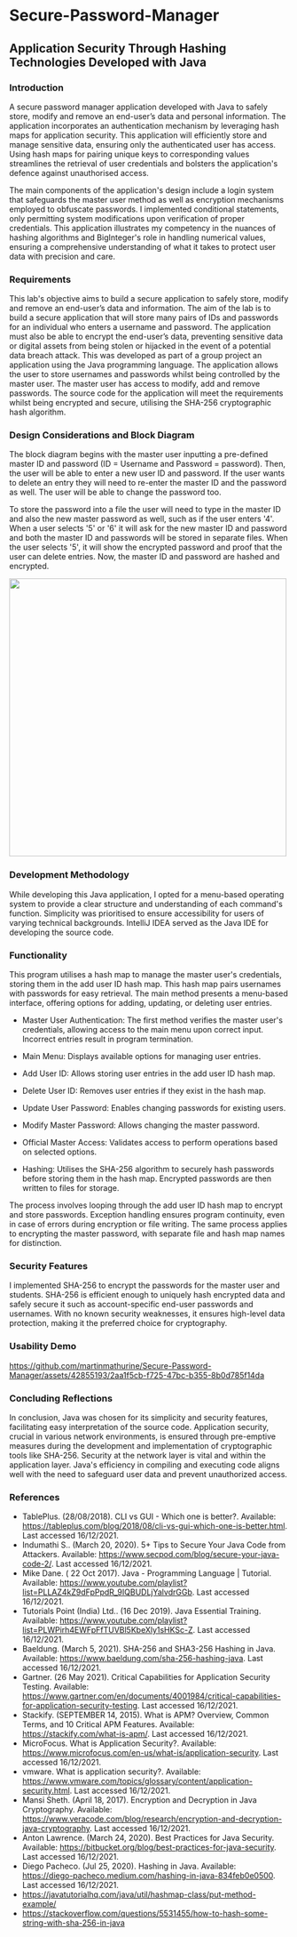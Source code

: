 # Secure-Password-Manager
<h2>Application Security Through Hashing Technologies Developed with Java</h2>

<h3>Introduction</h3>
A secure password manager application developed with Java to safely store, modify and remove an end-user’s data and personal information. The application incorporates an authentication mechanism by leveraging hash maps for application security. This application will efficiently store and manage sensitive data, ensuring only the authenticated user has access. Using hash maps for pairing unique keys to corresponding values streamlines the retrieval of user credentials and bolsters the application's defence against unauthorised access. 

The main components of the application's design include a login system that safeguards the master user method as well as encryption mechanisms employed to obfuscate passwords. I implemented conditional statements, only permitting system modifications upon verification of proper credentials. This application illustrates my competency in the nuances of hashing algorithms and BigInteger's role in handling numerical values, ensuring a comprehensive understanding of what it takes to protect user data with precision and care.

<h3>Requirements</h3>
This lab's objective aims to build a secure application to safely store, modify and remove an end-user’s data and information. The aim of the lab is to build a secure application that will store many pairs of IDs and passwords for an individual who enters a username and password. The application must also be able to encrypt the end-user’s data, preventing sensitive data or digital assets from being stolen or hijacked in the event of a potential data breach attack. This was developed as part of a group project an application using the Java programming language. The application allows the user to store usernames and passwords whilst being controlled by the master user. The master user has access to modify, add and remove passwords. The source code for the application will meet the requirements whilst being encrypted and secure, utilising the SHA-256 cryptographic hash algorithm.

<h3>Design Considerations and Block Diagram</h3>
The block diagram begins with the master user inputting a pre-defined master ID and password (ID = Username and Password = password). Then, the user will be able to enter a new user ID and password. If the user wants to delete an entry they will need to re-enter the master ID and the password as well. The user will be able to change the password too.

To store the password into a file the user will need to type in the master ID and also the new master password as well, such as if the user enters '4'. When a user selects '5' or '6' it will ask for the new master ID and password and both the master ID and passwords will be stored in separate files. When the user selects '5', it will show the encrypted password and proof that the user can delete entries. Now, the master ID and password are hashed and encrypted.

<img width="500" src="https://github.com/martinmathurine/Secure-Password-Manager/assets/42855193/9d2e59db-f79b-43af-a1e7-742771c2b374">

<h3>Development Methodology</h3>
While developing this Java application, I opted for a menu-based operating system to provide a clear structure and understanding of each command's function. Simplicity was prioritised to ensure accessibility for users of varying technical backgrounds. IntelliJ IDEA served as the Java IDE for developing the source code.

<h3>Functionality</h3> 
This program utilises a hash map to manage the master user's credentials, storing them in the add user ID hash map. This hash map pairs usernames with passwords for easy retrieval. The main method presents a menu-based interface, offering options for adding, updating, or deleting user entries.

 - Master User Authentication: The first method verifies the master user's credentials, allowing access to the main menu upon correct input. Incorrect entries result in program termination.
 
 - Main Menu: Displays available options for managing user entries.
  
 - Add User ID: Allows storing user entries in the add user ID hash map.
   
 - Delete User ID: Removes user entries if they exist in the hash map.
   
 - Update User Password: Enables changing passwords for existing users.
   
 - Modify Master Password: Allows changing the master password.
   
 - Official Master Access: Validates access to perform operations based on selected options.
   
 - Hashing: Utilises the SHA-256 algorithm to securely hash passwords before storing them in the hash map. Encrypted passwords are then written to files for storage.

The process involves looping through the add user ID hash map to encrypt and store passwords. Exception handling ensures program continuity, even in case of errors during encryption or file writing. The same process applies to encrypting the master password, with separate file and hash map names for distinction.

<h3>Security Features</h3>
I implemented SHA-256 to encrypt the passwords for the master user and students. SHA-256 is efficient enough to uniquely hash encrypted data and safely secure it such as account-specific end-user passwords and usernames. With no known security weaknesses, it ensures high-level data protection, making it the preferred choice for cryptography.

<h3>Usability Demo</h3> 

https://github.com/martinmathurine/Secure-Password-Manager/assets/42855193/2aa1f5cb-f725-47bc-b355-8b0d785f14da

<h3>Concluding Reflections</h3>
In conclusion, Java was chosen for its simplicity and security features, facilitating easy interpretation of the source code. Application security, crucial in various network environments, is ensured through pre-emptive measures during the development and implementation of cryptographic tools like SHA-256. Security at the network layer is vital and within the application layer. Java's efficiency in compiling and executing code aligns well with the need to safeguard user data and prevent unauthorized access.

<h3>References</h3>

 - TablePlus. (28/08/2018). CLI vs GUI - Which one is better?. Available: https://tableplus.com/blog/2018/08/cli-vs-gui-which-one-is-better.html. Last accessed 16/12/2021.
 - Indumathi S.. (March 20, 2020). 5+ Tips to Secure Your Java Code from Attackers. Available: https://www.secpod.com/blog/secure-your-java-code-2/. Last accessed 16/12/2021.
 - Mike Dane. ( 22 Oct 2017). Java - Programming Language | Tutorial. Available: https://www.youtube.com/playlist?list=PLLAZ4kZ9dFpPpdR_9IQBUDLjYalvdrGGb. Last accessed 16/12/2021.
 - Tutorials Point (India) Ltd.. (16 Dec 2019). Java Essential Training. Available: https://www.youtube.com/playlist?list=PLWPirh4EWFpFfTUVBl5KbeXly1sHKSc-Z. Last accessed 16/12/2021.
 - Baeldung. (March 5, 2021). SHA-256 and SHA3-256 Hashing in Java. Available: https://www.baeldung.com/sha-256-hashing-java. Last accessed 16/12/2021.
 - Gartner. (26 May 2021). Critical Capabilities for Application Security Testing. Available: https://www.gartner.com/en/documents/4001984/critical-capabilities-for-application-security-testing. Last accessed 16/12/2021.
 - Stackify. (SEPTEMBER 14, 2015). What is APM? Overview, Common Terms, and 10 Critical APM Features. Available: https://stackify.com/what-is-apm/. Last accessed 16/12/2021.
 - MicroFocus. What is Application Security?. Available: https://www.microfocus.com/en-us/what-is/application-security. Last accessed 16/12/2021.
 - vmware. What is application security?. Available: https://www.vmware.com/topics/glossary/content/application-security.html. Last accessed 16/12/2021.
 - Mansi Sheth. (April 18, 2017). Encryption and Decryption in Java Cryptography. Available: https://www.veracode.com/blog/research/encryption-and-decryption-java-cryptography. Last accessed 16/12/2021.
 - Anton Lawrence. (March 24, 2020). Best Practices for Java Security. Available: https://bitbucket.org/blog/best-practices-for-java-security. Last accessed 16/12/2021.
 - Diego Pacheco. (Jul 25, 2020). Hashing in Java. Available: https://diego-pacheco.medium.com/hashing-in-java-834feb0e0500. Last accessed 16/12/2021.
 - https://javatutorialhq.com/java/util/hashmap-class/put-method-example/
 - https://stackoverflow.com/questions/5531455/how-to-hash-some-string-with-sha-256-in-java
